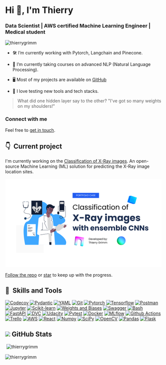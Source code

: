 <h1 align="left">Hi 👋, I'm Thierry </h1>
<h3 align="left">Data Scientist | AWS certified Machine Learning Engineer | Medical student</h3></h3>

<p align="left"> <img src="https://komarev.com/ghpvc/?username=thierrygrimm&label=Profile%20views&color=0e75b6&style=flat" alt="thierrygrimm" /> </p>

- 🛠️ I’m currently working with Pytorch, Langchain and Pinecone.

- 🚀 I’m currently taking courses on advanced NLP (Natural Language Processing).

- 🖥️‍ Most of my projects are available on [GitHub](https://github.com/thierrygrimm)

- 🧪 I love testing new tools and tech stacks.

>  What did one hidden layer say to the other? "I've got so many weights on my shoulders!"

### Connect with me

Feel free to [get in touch](http://linkedin.com/in/thierrygrimm/).

## 👇 &nbsp;Current project

I'm currently working on the [Classification of X-Ray images](https://github.com/thierrygrimm/classify-xray-images). An
open-source Machine Learning (ML) solution for predicting the X-Ray image location sites. 

![Header](https://github.com/thierrygrimm/classify-xray-images/blob/5913451de9d76723a6946cada650aedb572e50dd/Images/XRay_Images.png?raw=true)

<!-- Place this tag where you want the button to render. -->
<a class="github-button" href="https://github.com/thierrygrimm/classify-xray-images/subscription" data-color-scheme="no-preference: light; light: light; dark: dark_high_contrast;" data-icon="octicon-eye" data-size="large" aria-label="Watch thierrygrimm/classify-xray-images on GitHub">
Follow the repo</a> or <!-- Place this tag where you want the button to render. -->
<a class="github-button" href="https://github.com/thierrygrimm/classify-xray-images" data-color-scheme="no-preference: light; light: light; dark: dark_high_contrast;" data-icon="octicon-star" data-size="large" aria-label="Star thierrygrimm/classify-xray-images on GitHub">star</a> to keep up with the progress. 


## 🧰 &nbsp;Skills and Tools

<div align='left'>



[![](https://img.shields.io/badge/Codecov-F01F7A.svg?style=for-the-badge&logo=Codecov&logoColor=white 'Codecov')](https://about.codecov.io)
[![](https://img.shields.io/badge/Pydantic-E92063.svg?style=for-the-badge&logo=Pydantic&logoColor=white 'Pydantic')](https://docs.pydantic.dev/)
[![](https://img.shields.io/badge/YAML-CB171E.svg?style=for-the-badge&logo=YAML&logoColor=white 'YAML')](https://yaml.org)
[![](https://img.shields.io/badge/Git-F05032.svg?style=for-the-badge&logo=Git&logoColor=white 'Git')](https://git-scm.com)
[![](https://img.shields.io/badge/PyTorch-EE4C2C.svg?style=for-the-badge&logo=PyTorch&logoColor=white 'Pytorch')](https://pytorch.org)
[![](https://img.shields.io/badge/TensorFlow-FF6F00.svg?style=for-the-badge&logo=TensorFlow&logoColor=white 'Tensorflow')](https://www.tensorflow.org)
[![](https://img.shields.io/badge/Postman-FF6C37.svg?style=for-the-badge&logo=Postman&logoColor=white 'Postman')](https://www.postman.com)
[![](https://img.shields.io/badge/Jupyter-F37626.svg?style=for-the-badge&logo=Jupyter&logoColor=white 'Jupyter')](http://jupyter.org)
[![](https://img.shields.io/badge/scikitlearn-F7931E.svg?style=for-the-badge&logo=scikit-learn&logoColor=white 'Scikit-learn')](https://scikit-learn.org)
[![](https://img.shields.io/badge/Weights_&_Biases-FFBE00?style=for-the-badge&logo=WeightsAndBiases&logoColor=white 'Weights and Biases')](https://wandb.ai)
[![](https://img.shields.io/badge/Swagger-85EA2D.svg?style=for-the-badge&logo=Swagger&logoColor=black 'Swagger')](https://swagger.io)
[![](https://img.shields.io/badge/GNU%20Bash-4EAA25.svg?style=for-the-badge&logo=GNU-Bash&logoColor=white 'Bash')](https://www.gnu.org/software/bash/)
[![](https://img.shields.io/badge/FastAPI-009688.svg?style=for-the-badge&logo=FastAPI&logoColor=white 'FastAPI')](https://fastapi.tiangolo.com)
[![](https://img.shields.io/badge/DVC-13ADC7.svg?style=for-the-badge&logo=DVC&logoColor=white 'DVC')](https://dvc.org)
[![](https://img.shields.io/badge/Udacity-02B3E4.svg?style=for-the-badge&logo=Udacity&logoColor=white 'Udacity')](https://udacity.com)
[![](https://img.shields.io/badge/Pytest-0A9EDC.svg?style=for-the-badge&logo=Pytest&logoColor=white 'Pytest')](https://docs.pytest.org)
[![](https://img.shields.io/badge/Docker-2496ED.svg?style=for-the-badge&logo=Docker&logoColor=white 'Docker')](https://docker.com)
[![](https://img.shields.io/badge/MLflow-0194E2.svg?style=for-the-badge&logo=MLflow&logoColor=white 'MLflow')](https://mlflow.org)
[![](https://img.shields.io/badge/GitHub%20Actions-2088FF.svg?style=for-the-badge&logo=GitHub-Actions&logoColor=white 'Github Actions')](https://github.com/features/actions)
[![](https://img.shields.io/badge/Trello-0052CC.svg?style=for-the-badge&logo=Trello&logoColor=white 'Trello')](https://trello.com/)
[![](https://img.shields.io/badge/Amazon%20AWS-232F3E.svg?style=for-the-badge&logo=Amazon-AWS&logoColor=white 'AWS')](https://aws.amazon.com)
[![](https://img.shields.io/badge/React-22282D.svg?style=for-the-badge&logo=React&logoColor=61DAFB 'React')](https://react.dev)
[![](https://img.shields.io/badge/NumPy-013243.svg?style=for-the-badge&logo=NumPy&logoColor=white 'Numpy')](https://numpy.org)
[![](https://img.shields.io/badge/SciPy-8CAAE6.svg?style=for-the-badge&logo=SciPy&logoColor=white 'SciPy')](https://scipy.org)
[![](https://img.shields.io/badge/OpenCV-5C3EE8.svg?style=for-the-badge&logo=OpenCV&logoColor=white 'OpenCV')](https://opencv.org)
[![](https://img.shields.io/badge/pandas-150458.svg?style=for-the-badge&logo=pandas&logoColor=white 'Pandas')](https://pandas.pydata.org)
[![](https://img.shields.io/badge/Flask-000000.svg?style=for-the-badge&logo=Flask&logoColor=white 'Flask')](https://flask.palletsprojects.com)

</div>


## <img src ="https://i.pinimg.com/originals/65/c4/f4/65c4f452571be1261e9c623f7da488ac.gif" width = 30px>  GitHub Stats  

<p>&nbsp;<img align="center" src="https://github-readme-stats.vercel.app/api?username=thierrygrimm&show_icons=true&locale=en" alt="thierrygrimm" /></p>

<p><img align="center" src="https://github-readme-streak-stats.herokuapp.com/?user=thierrygrimm&" alt="thierrygrimm" /></p>
